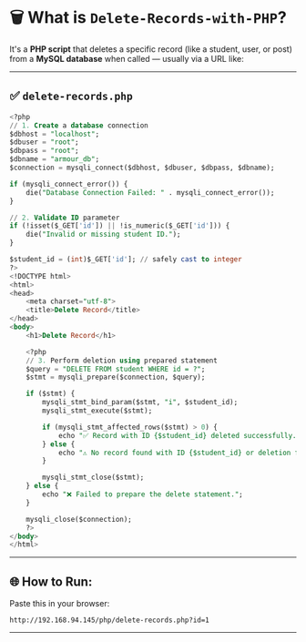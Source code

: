 
# 🗑️ **What is `Delete-Records-with-PHP`?**

It's a **PHP script** that deletes a specific record (like a student, user, or post) from a **MySQL database** when called — usually via a URL like:

---
 
## ✅ `delete-records.php`

```sql
<?php
// 1. Create a database connection
$dbhost = "localhost";
$dbuser = "root";
$dbpass = "root";
$dbname = "armour_db";
$connection = mysqli_connect($dbhost, $dbuser, $dbpass, $dbname);

if (mysqli_connect_error()) {
    die("Database Connection Failed: " . mysqli_connect_error());
}

// 2. Validate ID parameter
if (!isset($_GET['id']) || !is_numeric($_GET['id'])) {
    die("Invalid or missing student ID.");
}

$student_id = (int)$_GET['id']; // safely cast to integer
?>
<!DOCTYPE html>
<html>
<head>
    <meta charset="utf-8">
    <title>Delete Record</title>
</head>
<body>
    <h1>Delete Record</h1>

    <?php
    // 3. Perform deletion using prepared statement
    $query = "DELETE FROM student WHERE id = ?";
    $stmt = mysqli_prepare($connection, $query);

    if ($stmt) {
        mysqli_stmt_bind_param($stmt, "i", $student_id);
        mysqli_stmt_execute($stmt);

        if (mysqli_stmt_affected_rows($stmt) > 0) {
            echo "✅ Record with ID {$student_id} deleted successfully.";
        } else {
            echo "⚠️ No record found with ID {$student_id} or deletion failed.";
        }

        mysqli_stmt_close($stmt);
    } else {
        echo "❌ Failed to prepare the delete statement.";
    }

    mysqli_close($connection);
    ?>
</body>
</html>
```

---

## 🌐 **How to Run:**

Paste this in your browser:

```url
http://192.168.94.145/php/delete-records.php?id=1
```
---

